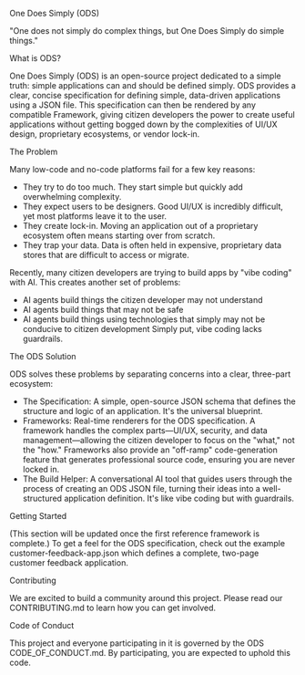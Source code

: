 One Does Simply (ODS)

"One does not simply do complex things, but One Does Simply do simple things."

What is ODS?

One Does Simply (ODS) is an open-source project dedicated to a simple truth: simple applications can and should be defined simply. ODS provides a clear, concise specification for defining simple, data-driven applications using a JSON file.
This specification can then be rendered by any compatible Framework, giving citizen developers the power to create useful applications without getting bogged down by the complexities of UI/UX design, proprietary ecosystems, or vendor lock-in.

The Problem

Many low-code and no-code platforms fail for a few key reasons:
 * They try to do too much. They start simple but quickly add overwhelming complexity.
 * They expect users to be designers. Good UI/UX is incredibly difficult, yet most platforms leave it to the user.
 * They create lock-in. Moving an application out of a proprietary ecosystem often means starting over from scratch.
 * They trap your data. Data is often held in expensive, proprietary data stores that are difficult to access or migrate.

Recently, many citizen developers are trying to build apps by "vibe coding" with AI. This creates another set of problems:
 * AI agents build things the citizen developer may not understand
 * AI agents build things that may not be safe
 * AI agents build things using technologies that simply may not be conducive to citizen development
Simply put, vibe coding lacks guardrails.

The ODS Solution

ODS solves these problems by separating concerns into a clear, three-part ecosystem:
 * The Specification: A simple, open-source JSON schema that defines the structure and logic of an application. It's the universal blueprint.
 * Frameworks: Real-time renderers for the ODS specification. A framework handles the complex parts—UI/UX, security, and data management—allowing the citizen developer to focus on the "what," not the "how." Frameworks also provide an "off-ramp" code-generation feature that generates professional source code, ensuring you are never locked in.
 * The Build Helper: A conversational AI tool that guides users through the process of creating an ODS JSON file, turning their ideas into a well-structured application definition. It's like vibe coding but with guardrails.

Getting Started

(This section will be updated once the first reference framework is complete.)
To get a feel for the ODS specification, check out the example customer-feedback-app.json which defines a complete, two-page customer feedback application.

Contributing

We are excited to build a community around this project. Please read our CONTRIBUTING.md to learn how you can get involved.

Code of Conduct

This project and everyone participating in it is governed by the ODS CODE_OF_CONDUCT.md. By participating, you are expected to uphold this code.